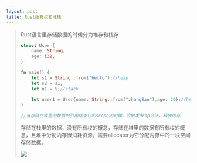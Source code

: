 ```yaml
---
layout: post
title: Rust所有权和堆栈
---
```


> Rust语言里存储数据的时候分为堆存和栈存
>
> ```rust
> struct User {
>     name: String,
>     age: i32,
> }
> 
> fn main() {
>     let s1 = String::from("hello");//heap
>     let s2 = s1;
>     let n1 = 5;//stack
>     
>     let user1 = User{name: String::from("zhangSan"),age: 20};//heap
> }
> 
> //当存储在堆里的数据的引用结束它的scope的时候，会触发drop方法，释放内存
> ```
>
> 存储在栈里的数据，没有所有权的概念，存储在堆里的数据有所有权的概念，且堆中分配内存很消耗资源，需要allocater为它分配内存中的一块空间存储数据。
>
> ![](E:\GitHubBlog\pictures\Rust堆栈.png)
